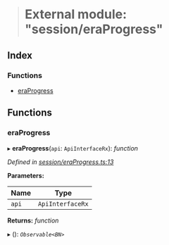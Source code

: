 > # External module: "session/eraProgress"

## Index

### Functions

* [eraProgress](_session_eraprogress_.md#eraprogress)

## Functions

###  eraProgress

▸ **eraProgress**(`api`: `ApiInterfaceRx`): *function*

*Defined in [session/eraProgress.ts:13](https://github.com/polkadot-js/api/blob/c3811ee/packages/api-derive/src/session/eraProgress.ts#L13)*

**Parameters:**

Name | Type |
------ | ------ |
`api` | `ApiInterfaceRx` |

**Returns:** *function*

▸ (): *`Observable<BN>`*